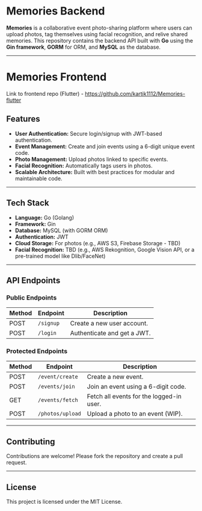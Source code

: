 Memories Backend
=============

**Memories** is a collaborative event photo-sharing platform where users can upload photos, tag themselves using facial recognition, and relive shared memories. This repository contains the backend API built with **Go** using the **Gin framework**, **GORM** for ORM, and **MySQL** as the database.

* * * * *

Memories Frontend
=============

Link to frontend repo (Flutter) - https://github.com/kartik1112/Memories-flutter 

Features
--------

-   **User Authentication:** Secure login/signup with JWT-based authentication.
-   **Event Management:** Create and join events using a 6-digit unique event code.
-   **Photo Management:** Upload photos linked to specific events.
-   **Facial Recognition:** Automatically tags users in photos.
-   **Scalable Architecture:** Built with best practices for modular and maintainable code.

* * * * *

Tech Stack
----------

-   **Language:** Go (Golang)
-   **Framework:** Gin
-   **Database:** MySQL (with GORM ORM)
-   **Authentication:** JWT
-   **Cloud Storage:** For photos (e.g., AWS S3, Firebase Storage - TBD)
-   **Facial Recognition:** TBD (e.g., AWS Rekognition, Google Vision API, or a pre-trained model like Dlib/FaceNet)

* * * * *

API Endpoints
-------------

### **Public Endpoints**

| Method | Endpoint | Description |
| --- | --- | --- |
| POST | `/signup` | Create a new user account. |
| POST | `/login` | Authenticate and get a JWT. |

### **Protected Endpoints**

| Method | Endpoint | Description |
| --- | --- | --- |
| POST | `/event/create` | Create a new event. |
| POST | `/events/join` | Join an event using a 6-digit code. |
| GET | `/events/fetch` | Fetch all events for the logged-in user. |
| POST | `/photos/upload` | Upload a photo to an event (WIP). |

* * * * *

Contributing
------------

Contributions are welcome! Please fork the repository and create a pull request.

* * * * *

License
-------

This project is licensed under the MIT License.
